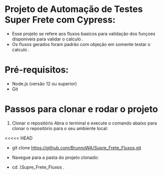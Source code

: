 # Projeto de Automação de Testes Super Frete com Cypress:

- Esse projeto se refere aos fluxos basicos para validação dos funçoes disponiveis para validar o calculo .
- Os fluxos gerados foram padrão com objeção em somente testar o calculo .

# Pré-requisitos:
- Node.js (versão 12 ou superior)
- Git 

# Passos para clonar e rodar o projeto
1. Clonar o repositório
Abra o terminal e execute o comando abaixo para clonar o repositório para o seu ambiente local:

<<<<< HEAD

 * git clone https://github.com/BrunnoWA/Supre_Frete_Fluxos.git

 * Navegue para a pasta do projeto clonado:

  * cd .\Supre_Frete_Fluxos .




